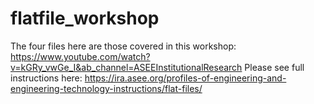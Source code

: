 # flatfile_workshop
The four files here are those covered in this workshop: https://www.youtube.com/watch?v=kGRy_vwGe_I&ab_channel=ASEEInstitutionalResearch
Please see full instructions here: https://ira.asee.org/profiles-of-engineering-and-engineering-technology-instructions/flat-files/

